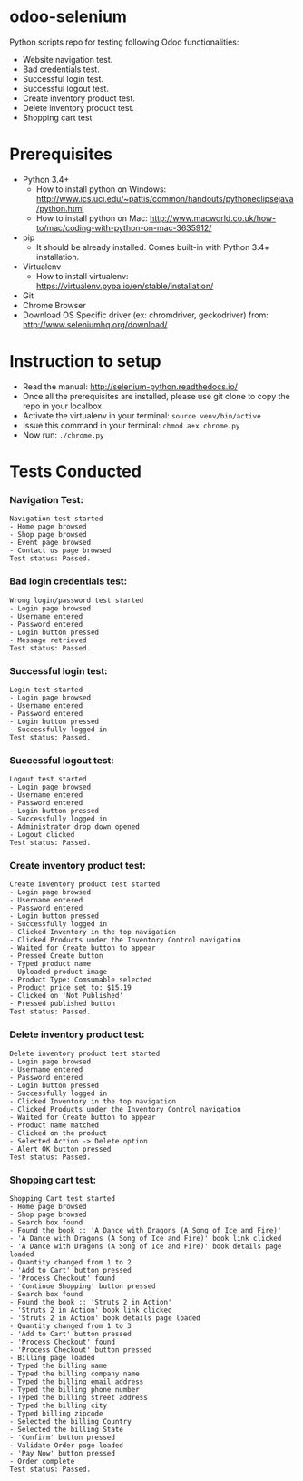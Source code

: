 # odoo-selenium
Python scripts repo for testing following Odoo functionalities:
- Website navigation test.
- Bad credentials test.
- Successful login test.
- Successful logout test.
- Create inventory product test.
- Delete inventory product test.
- Shopping cart test.

# Prerequisites
- Python 3.4+
  - How to install python on Windows: http://www.ics.uci.edu/~pattis/common/handouts/pythoneclipsejava/python.html
  - How to install python on Mac: http://www.macworld.co.uk/how-to/mac/coding-with-python-on-mac-3635912/
- pip
  - It should be already installed. Comes built-in with Python 3.4+ installation.
- Virtualenv
  -  How to install virtualenv: https://virtualenv.pypa.io/en/stable/installation/
- Git
- Chrome Browser
- Download OS Specific driver (ex: chromdriver, geckodriver) from: http://www.seleniumhq.org/download/

# Instruction to setup
- Read the manual: http://selenium-python.readthedocs.io/
- Once all the prerequisites are installed, please use git clone to copy the repo in your localbox.
- Activate the virtualenv in your terminal: `source venv/bin/active`
- Issue this command in your terminal: `chmod a+x chrome.py`
- Now run: `./chrome.py`

# Tests Conducted
### Navigation Test:
  ```
  Navigation test started
  - Home page browsed
  - Shop page browsed
  - Event page browsed
  - Contact us page browsed
  Test status: Passed.
  ```
### Bad login credentials test:
  ```
  Wrong login/password test started
  - Login page browsed
  - Username entered
  - Password entered
  - Login button pressed
  - Message retrieved
  Test status: Passed.
  ```
### Successful login test:
  ```
  Login test started
  - Login page browsed
  - Username entered
  - Password entered
  - Login button pressed
  - Successfully logged in
  Test status: Passed.
  ```
### Successful logout test:
  ```
  Logout test started
  - Login page browsed
  - Username entered
  - Password entered
  - Login button pressed
  - Successfully logged in
  - Administrator drop down opened
  - Logout clicked
  Test status: Passed.
  ```
### Create inventory product test:
  ```
  Create inventory product test started
  - Login page browsed
  - Username entered
  - Password entered
  - Login button pressed
  - Successfully logged in
  - Clicked Inventory in the top navigation
  - Clicked Products under the Inventory Control navigation
  - Waited for Create button to appear
  - Pressed Create button
  - Typed product name
  - Uploaded product image
  - Product Type: Comsumable selected
  - Product price set to: $15.19
  - Clicked on 'Not Published'
  - Pressed published button
  Test status: Passed.
  ```
### Delete inventory product test:
  ```
  Delete inventory product test started
  - Login page browsed
  - Username entered
  - Password entered
  - Login button pressed
  - Successfully logged in
  - Clicked Inventory in the top navigation
  - Clicked Products under the Inventory Control navigation
  - Waited for Create button to appear
  - Product name matched
  - Clicked on the product
  - Selected Action -> Delete option
  - Alert OK button pressed
  Test status: Passed.
  ```
### Shopping cart test:
  ```
  Shopping Cart test started
  - Home page browsed
  - Shop page browsed
  - Search box found
  - Found the book :: 'A Dance with Dragons (A Song of Ice and Fire)'
  - 'A Dance with Dragons (A Song of Ice and Fire)' book link clicked
  - 'A Dance with Dragons (A Song of Ice and Fire)' book details page loaded
  - Quantity changed from 1 to 2
  - 'Add to Cart' button pressed
  - 'Process Checkout' found
  - 'Continue Shopping' button pressed
  - Search box found
  - Found the book :: 'Struts 2 in Action'
  - 'Struts 2 in Action' book link clicked
  - 'Struts 2 in Action' book details page loaded
  - Quantity changed from 1 to 3
  - 'Add to Cart' button pressed
  - 'Process Checkout' found
  - 'Process Checkout' button pressed
  - Billing page loaded
  - Typed the billing name
  - Typed the billing company name
  - Typed the billing email address
  - Typed the billing phone number
  - Typed the billing street address
  - Typed the billing city
  - Typed billing zipcode
  - Selected the billing Country
  - Selected the billing State
  - 'Confirm' button pressed
  - Validate Order page loaded
  - 'Pay Now' button pressed
  - Order complete
  Test status: Passed.
  ```
